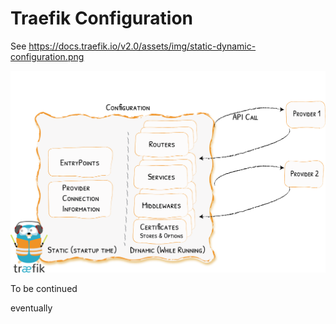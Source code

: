 # Traefik Configuration

See https://docs.traefik.io/v2.0/assets/img/static-dynamic-configuration.png

![](images/static-dynamic-configuration.png)


To be continued

eventually

